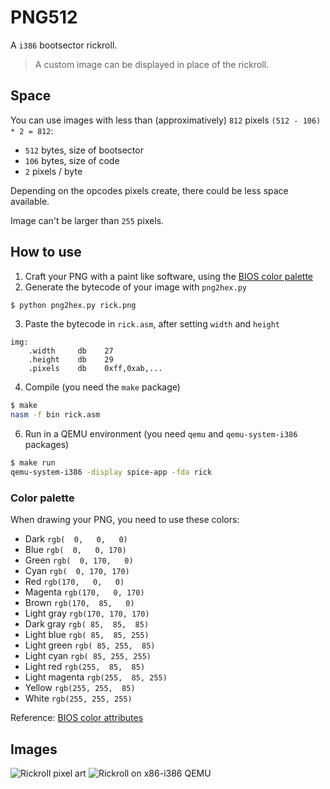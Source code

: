 # PNG512
A `i386` bootsector rickroll.
> A custom image can be displayed in place of the rickroll.


## Space
You can use images with less than (approximatively) `812` pixels
`(512 - 106) * 2 = 812`:
- `512` bytes, size of bootsector
- `106` bytes, size of code
- `2` pixels / byte

Depending on the opcodes pixels create, there could be less space available.

Image can't be larger than `255` pixels.


## How to use
1. Craft your PNG with a paint like software, using the [BIOS color palette](https://github.com/Chiogros/RickSecRoll/blob/main/README.md#color-palette)
2. Generate the bytecode of your image with `png2hex.py`
```Bash
$ python png2hex.py rick.png
```
3. Paste the bytecode in `rick.asm`, after setting `width` and `height`
```ASM
img:
    .width     db    27
    .height    db    29
    .pixels    db    0xff,0xab,...
```
4. Compile (you need the `make` package)
```Bash
$ make
nasm -f bin rick.asm
```
6. Run in a QEMU environment (you need `qemu` and `qemu-system-i386` packages)
```Bash
$ make run
qemu-system-i386 -display spice-app -fda rick
```


### Color palette
When drawing your PNG, you need to use these colors:
- Dark `rgb(  0,   0,   0)`
- Blue `rgb(  0,   0, 170)`
- Green `rgb(  0, 170,   0)`
- Cyan `rgb(  0, 170, 170)`
- Red `rgb(170,   0,   0)`
- Magenta `rgb(170,   0, 170)`
- Brown `rgb(170,  85,   0)`
- Light gray `rgb(170, 170, 170)`
- Dark gray `rgb( 85,  85,  85)`
- Light blue `rgb( 85,  85, 255)`
- Light green `rgb( 85, 255,  85)`
- Light cyan `rgb( 85, 255, 255)`
- Light red `rgb(255,  85,  85)`
- Light magenta `rgb(255,  85, 255)`
- Yellow `rgb(255, 255,  85)`
- White `rgb(255, 255, 255)`

Reference: [BIOS color attributes](https://en.wikipedia.org/wiki/BIOS_color_attributes)


## Images
![Rickroll pixel art](https://github.com/Chiogros/RickSecRoll/raw/main/images/rick.png)
![Rickroll on x86-i386 QEMU](https://github.com/Chiogros/RickSecRoll/raw/main/images/rick.png)


